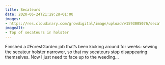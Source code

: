```yaml
---
title: Secateurs
date: 2020-06-24T21:29:28+01:00
images:
- https://res.cloudinary.com/growdigital/image/upload/v1593005076/secateurs-912251.jpg
imageAlt:
- Top of secateurs in holster
---
```


Finished a #ForestGarden job that’s been kicking around for weeks: sewing the secateur holster narrower, so that my secateurs stop disappearing themselves. Now I just need to face up to the weeding…

